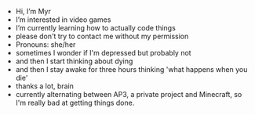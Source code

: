 - Hi, I’m Myr
- I’m interested in video games
- I’m currently learning how to actually code things
- please don't try to contact me without my permission
- Pronouns: she/her
- sometimes I wonder if I'm depressed but probably not
- and then I start thinking about dying
- and then I stay awake for three hours thinking 'what happens when you die'
- thanks a lot, brain
- currently alternating between AP3, a private project and Minecraft, so I'm really bad at getting things done.

<!---
Myralie5/Myralie5 is a ✨ special ✨ repository because its `README.md` (this file) appears on your GitHub profile.
You can click the Preview link to take a look at your changes.
--->
